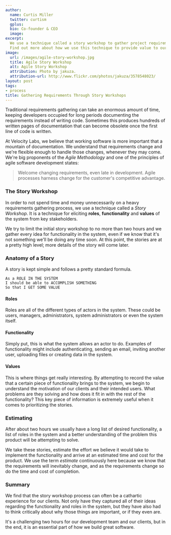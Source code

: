 ```yaml
---
author:
  name: Curtis Miller
  twitter: curtism
  gplus:
  bio: Co-founder & CEO
  image:
excerpt:
  We use a technique called a story workshop to gather project requirements.
  Find out more about how we use this technique to provide value to our clients.
image:
  url: /images/agile-story-workshop.jpg
  title: Agile Story Workshop
  alt: Agile Story Workshop
  attribution: Photo by jakuza.
  attribution-url: http://www.flickr.com/photos/jakuza/3578548023/
layout: post
tags:
- process
title: Gathering Requirements Through Story Workshops
---
```


Traditional requirements gathering can take an enormous amount of time, keeping developers occupied for long periods documenting the requirements instead of writing code. Sometimes this produces hundreds of written pages of documentation that can become obsolete once the first line of code is written.

At Velocity Labs, we believe that working software is more important that a mountain of documentation. We understand that requirements change and we're flexible enough to handle those changes, whenever they may come. We're big proponents of the *Agile Methodology* and one of the principles of agile software development states:

> Welcome changing requirements, even late in development. Agile processes harness change for the customer's competitive advantage.

### The Story Workshop

In order to not spend time and money unnecessarily on a heavy requirements gathering process, we use a technique called a *Story Workshop*. It is a technique for eliciting **roles**, **functionality** and **values** of the system from key stakeholders.

We try to limit the initial story workshop to no more than two hours and we gather every idea for functionality in the system, even if we know that it's not something we'll be doing any time soon. At this point, the stories are at a pretty high level; more details of the story will come later.

### Anatomy of a Story

A story is kept simple and follows a pretty standard formula.

    As a ROLE IN THE SYSTEM
    I should be able to ACCOMPLISH SOMETHING
    So that I GET SOME VALUE

#### Roles

Roles are all of the different types of actors in the system. These could be users, managers, administrators, system administrators or even the system itself.

#### Functionality

Simply put, this is what the system allows an actor to do. Examples of functionality might include authenticating, sending an email, inviting another user, uploading files or creating data in the system.

#### Values

This is where things get really interesting. By attempting to record the value that a certain piece of functionality brings to the system, we begin to understand the motivation of our clients and their intended users. What problems are they solving and how does it fit in with the rest of the functionality? This key piece of information is extremely useful when it comes to prioritizing the stories.

### Estimating

After about two hours we usually have a long list of desired functionality, a list of roles in the system and a better understanding of the problem this product will be attempting to solve.

We take these stories, estimate the effort we believe it would take to implement the functionality and arrive at an estimated time and cost for the product. We use the term *estimate* continuously here because we know that the requirements will inevitably change, and as the requirements change so do the time and cost of completion.

### Summary

We find that the story workshop process can often be a cathartic experience for our clients. Not only have they captured all of their ideas regarding the functionality and roles in the system, but they have also had to think critically about why those things are important, or if they even are.

It's a challenging two hours for our development team and our clients, but in the end, it is an essential part of how we build great software.

